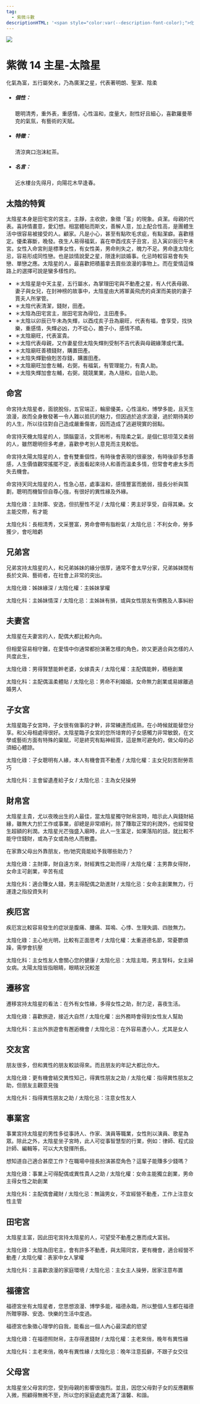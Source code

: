 ```yaml
---
tag:
  - 紫微斗數
descriptionHTML: '<span style="color:var(--description-font-color);">化氣為富，五行屬癸水，乃為廣潔之星，代表著明朗、聖潔、陰柔</span>'
---
```


![](/imgs/ziwei412.png)

# 紫微 14 主星-太陰星

化氣為富，五行屬癸水，乃為廣潔之星，代表著明朗、聖潔、陰柔

- ##### 個性：

  聰明清秀，重外表，重感情，心性溫和，度量大，耐性好且細心，喜歡羅曼蒂克的氣氛，有藝術的天賦。

- ##### 特徵：

  清涼爽口泡沫紅茶。

- ##### 名言：

  近水樓台先得月，向陽花木早逢春。

## 太陰的特質

太陰星本身是田宅宮的宮主，主靜，主收歛，象徵「富」的現象。貞潔。母親的代表。喜詩情畫意，愛幻想。相當體貼而斯文，善解人意，加上配合性高，是團體生活中很容易被接受的人。顧家。凡是小心，甚至有點吹毛求疵，有點潔癖。喜歡穩定。優柔寡斷，晚發。夜生人易得福氣，喜在申酉戌亥子丑宮，忌入寅卯辰巳午未宮。女性入命宮則是標準女性，有女性美，男命則失之，魄力不足。男命逢太陰化忌，容易形成同性戀。也是談情說愛之星，限逢利談婚事。化忌時較容易會有失戀、單戀之應。太陰星的人，最喜歡把積蓄拿去買些浪漫的事物上。而在愛情這條路上的選擇可說是蠻多樣性的。

- ＊太陰星是中天主星，五行屬水，為掌理田宅與不動產之星，有人代表母親、妻子與女兒，在封神榜的故事中，太陰星由大將軍黃飛虎的貞潔而美貌的妻子賈夫人所掌管。
- ＊太陰代表清潔，錢財，田產。
- ＊太陰為田宅宮主，居田宅宮為得位，主田產多。
- ＊太陰以卯辰已午未為失輝，以酉戍亥子丑為廟旺，代表有福，會享受，找快樂，重感情，失輝必凶，力不從心，膽子小，感情不順。
- ＊太陰廟旺，代表富貴。
- ＊太陰代表母親，又作妻星但太陰失輝則受制不吉代表與母親緣薄或代溝。
- ＊太陰廟旺善積錢財，購置田產。
- ＊太陰失輝勤儉剋苦存錢，購置田產。
- ＊太陰廟旺加會左輔，右弼，有福氣，有管理能力，有貴人助。
- ＊太陰失輝加會左輔，右弼，競競業業，為人隨和，自助人助。

## 命宮

命宮持太陰星者，面貌脫俗，五官端正，輪廓優美，心性溫和，博學多能，且天生浪漫，故而全身散發著一令人難以抵抗的魅力，但因過於追求浪漫，過於期待美妙的人生，所以往往對自己造成嚴重傷害，因而造成了逃避現實的弱點。

命宮持天機太陰星的人，頭腦靈活，文質彬彬，有陰柔之氣，是個仁慈坦蕩又柔弱的人，雖然聰明但多考慮，喜歡參考別人意見而主見較低。

命宮持太陽太陰星的人，會有雙重個性，有時後會表現的很豪放，有時後卻多愁善感，人生價值觀常搖擺不定，表面看起來待人和善而溫柔多情，但常會考慮太多而失去機會。

命宮持天同太陰星的人，性急心慈，處事溫和，感情豐富而脆弱，擅長分析與策劃，聰明而機智但自尊心強，有很好的異性緣及外緣。

太陰化碌：主財庫、安逸，但抗壓性不足 / 太陰化權：男主好享受，自得其樂。女主能交際，有才能

太陰化科：長相清秀，文采豐富，男命會帶有脂粉氣 / 太陰化忌：不利女命，勞多獲少，會吃暗虧

## 兄弟宮

兄弟宮持太陰星的人，和兄弟姊妹的緣分很厚，通常不會太早分家，兄弟姊妹間有長於文與、藝術者，在社會上非常的突出。

太陰化碌：姊妹緣深 / 太陰化權：主姊妹掌權

太陰化科：主姊妹情深 / 太陰化忌：主姊妹有損，或與女性朋友有債務及人事糾紛

## 夫妻宮

太陰星在夫妻宮的人，配偶大都比較內向。

但相愛容易相守難，在愛情中你通常都扮演著怎樣的角色，妳又更適合與怎樣的人共度此生，

太陰化碌：男得賢慧能幹老婆，女嫁貴夫 / 太陰化權：主配偶能幹，積極創業

太陰化科：主配偶溫柔體貼 / 太陰化忌：男命不利婚姻，女命無力創業或易嫁離過婚男人

## 子女宮

太陰星臨子女宮時，子女很有做事的才幹，非常練達而成熟，在小時候就能替您分享。和父母相處得很好。太陰星臨子女宮的您所堷育的子女感觸力非常敏銳，在文學或藝術方面有特殊的稟賦，可是終究有點神經質，這是無可避免的，做父母的必須細心體諒。

太陰化碌：子女聰明有人緣，本人有機會買不動產 / 太陰化權：主女兒刻苦耐勞乖巧

太陰化科：主會留遺產給子女 / 太陰化忌：主為女兒操勞

## 財帛宮

太陰星主貴，尤以夜晚出生的人最佳，當太陰星獨守財帛宮時，暗示此人與錢財結緣，雖無大力於工作或事業，卻總是非常順利，除了賺取正常的利潤外，也經常發生超額的利潤。太陰星光芒強盛入廟時，此人一生富足，如果落陷的話，就比較不能守住錢財，或為子女或為他人而散盡。

在家靠父母出外靠朋友，他/她究竟能給予我哪些助力？

太陰化碌：主財庫，財自遠方來，財經異性之助而得 / 太陰化權：主男靠女得財，女命主可創業，辛苦有成

太陰化科：適合賺女人錢，男主得配偶之助進財 / 太陰化忌：女命主創業無力，行運逢之指投資失利

## 疾厄宮

疾厄宮比較容易發生的症狀是腹痛、腰痛、耳鳴、心悸、生理失調、四肢無力。

太陰化碌：主心地光明，比較有正面思考 / 太陰化權：太重道德名節，常憂鬱煩躁，需學會抗壓

太陰化科：主女性友人會關心您的健康 / 太陰化忌：太陰主暗，男主腎科，女主婦女病。太陽太陰皆指眼睛，眼睛狀況較差

## 遷移宮

遷移宮持太陰星的看法：在外有女性緣，多得女性之助，耐力足，喜夜生活。

太陰化碌：喜歡旅遊，接近大自然 / 太陰化權：出外務時會得到女性友人幫助

太陰化科：主出外旅遊會有邂逅機會 / 太陰化忌：在外容易遭小人，尤其是女人

## 交友宮

朋友很多，但和異性的朋友較談得來。而且朋友的年記大都比你大。

太陰化碌：更有機會結交異性知己，得異性朋友之助 / 太陰化權：指得異性朋友之助，但朋友主觀意見強

太陰化科：指得異性朋友之助 / 太陰化忌：注意女性友人

## 事業宮

事業宮持太陰星的男性多從事詩人、作家、演員等職業，女性則以演員、歌星為眾。除此之外，太陰星坐子宮時，此人可從事智慧型的行業，例如：律師、程式設計師、編輯等，可以大大發揮所長。

想知道自己適合甚麼工作？在職場中擅長扮演甚麼角色？這輩子能賺多少錢嗎？

太陰化碌：事業上可得配偶或異性貴人之助 / 太陰化權：女命主能獨立創業，男命主得女性之助創業

太陰化科：主配偶會藏財 / 太陰化忌：無論男女，不宜經營不動產，工作上注意女性主管

## 田宅宮

太陰星主富，因此田宅宮持太陰星的人，可望受不動產之惠而成大富翁。

太陰化碌：太陰為田宅主，會有許多不動產，與太陽同宮，更有機會，適合經營不動產 / 太陰化權：表家中女人掌權

太陰化科：主喜歡浪漫的家庭環境 / 太陰化忌：主女主人操勞，居家注意布置

## 福德宮

福德宮坐有太陰星者，您思想浪漫、博學多能，福德永臨，所以整個人生都在福德所贈寧靜、安逸、快樂的生活中度過。

福德宮也象徵心理學的自我，能看出一個人內心最深處的慾望

太陰化碌：在福德照財帛，主存得進錢財 / 太陰化權：主老來俏，晚年有異性緣

太陰化科：主老來俏，晚年有異性緣 / 太陰化忌：晚年注意孤僻，不跟子女交往

## 父母宮

太陰星坐父母宮的您，受到母親的影響很強烈。並且，因您父母對子女的反應觀察入微，照顧得無微不至，所以您的家庭處處充滿了溫馨、和諧。

